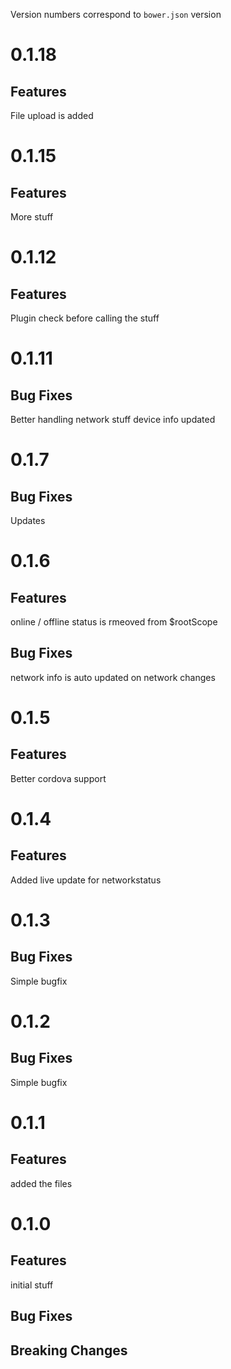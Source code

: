 
Version numbers correspond to `bower.json` version

# 0.1.18

## Features
File upload is added

# 0.1.15

## Features
More stuff

# 0.1.12

## Features
Plugin check before calling the stuff

# 0.1.11

## Bug Fixes
Better handling network stuff
device info updated

# 0.1.7

## Bug Fixes
Updates

# 0.1.6

## Features
online / offline status is rmeoved from $rootScope
## Bug Fixes
network info is auto updated on network changes

# 0.1.5

## Features
Better cordova support

# 0.1.4

## Features
Added live update for networkstatus

# 0.1.3

## Bug Fixes
Simple bugfix

# 0.1.2

## Bug Fixes
Simple bugfix

# 0.1.1

## Features
added the files

# 0.1.0

## Features
initial stuff

## Bug Fixes

## Breaking Changes